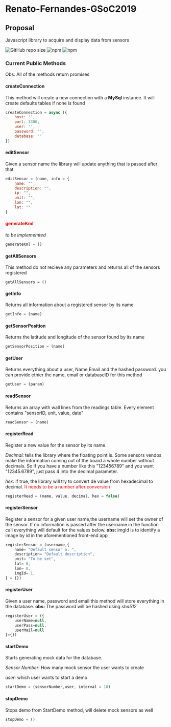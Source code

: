 # Renato-Fernandes-GSoC2019

## Proposal

Javascript library to acquire and display data from sensors

![GitHub repo size](https://img.shields.io/github/repo-size/RenatoFernandesTotti/Renato-Fernandes-GSoC2019.svg?style=flat-square&logo=GitHub) ![npm](https://img.shields.io/npm/dt/liquidsensors.svg?style=flat-square&logo=NPM) ![npm](https://img.shields.io/npm/v/liquidsensors.svg?style=flat-square)

### Current Public Methods

Obs: All of the methods return promises

#### createConnection

This method will create a new connection with a **MySql** instance.
It will create defaults tables if none is found

```javascript
createConnection = async ({
    host: '',
    port: 3306,
    user: '',
    password: '',
    database: ''
})
```

#### editSensor

Given a sensor name the library will update anything that is passed after that

```javascript
editSensor = (name, info = {
    name: "",
    description: "",
    ip: "",
    unit: "",
    lon: "",
    lat: ""
}
```

#### <span style="color:red">generateKml</span>

*to be implememted*

```javascript
generateKml = ()
```

#### getAllSensors

This method do not recieve any parameters and returns all of the sensors registered

````javascipt
getAllSensors = ()
````

#### getInfo

Returns all information about a registered sensor by its name

```javascript
getInfo = (name)
```

#### getSensorPosition

Returns the latitude and longitude of the sensor found by its name

````javascript
getSensorPosition = (name)
````

#### getUser

Returns everything about a user, Name,Email and the hashed password. you can provide ethier the name, email or databaseID for this method

````javascript
getUser = (param)
````

#### readSensor

Returns an array with wall lines from the readings table. Every element contains "sensorID, unit, value, date"

````javascript
readSensor = (name)
````

#### registerRead

Register a new value for the sensor by its name.

*Decimal:* tells the library where the floating point is. Some sensors vendos make the information coming out of the board a whole number without decimals. So if you have a number like this "123456789" and you want "12345.6789", just pass 4 into the decimal parameter.

*hex:* if true, the library will try to convert de value from hexadecimal to decimal. <span style="color:red">It needs to be a number after conversion</span>

````javascript
registerRead = (name, value, decimal, hex = false)
````

#### registerSensor

Register a sensor for a given user name,the username will set the owner of the sensor.
If no information is passed after the username in the function call everything will default for the values below.
**obs:** imgId is to identify a image by id in the aforementioned front-end app

```javascript
registerSensor = (username,{
    name= "Default sensor n: ",
    description= "Default description",
    unit= "To be set",
    lat= 0,
    lon= 0,
    imgId= 1,
} = {})
```

#### registerUser

Given a user name, password and email this method will store everything in the database.
**obs:** The password will be hashed using *sha512*

```javascript
registerUser = ({
    userName=null,
    userPass=null,
    userMail=null
}={})
```

#### startDemo

Starts generating mock data for the database.

*Sensor Number:* How many mock sensor the user wants to create

*user:* which user wants to start a demo

````javascript
startDemo = (sensorNumber,user, interval = 10)
````

#### stopDemo

Stops demo from StartDemo method, will delete mock sensors as well

````javascript
stopDemo = ()
````
